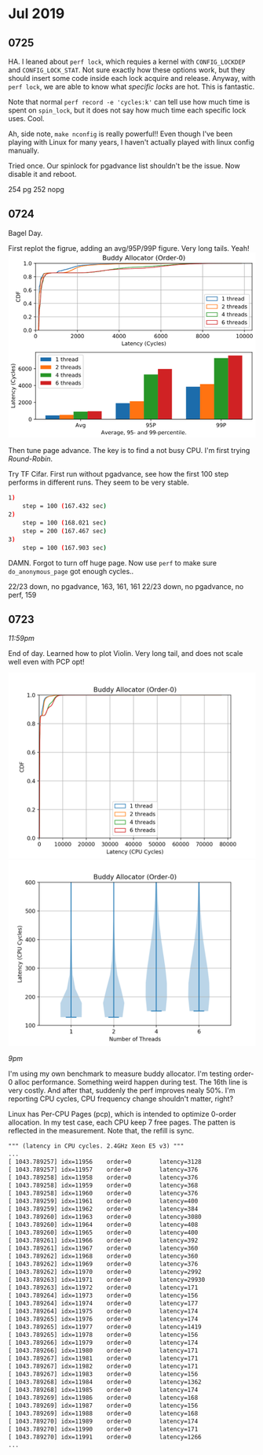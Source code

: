 # Jul 2019

## 0725

HA. I leaned about `perf lock`, which requies a kernel with `CONFIG_LOCKDEP` and `CONFIG_LOCK_STAT`.
Not sure exactly how these options work, but they should insert some code inside each lock acquire and release.
Anyway, with `perf lock`, we are able to know what _specific locks_ are hot. This is fantastic.

Note that normal `perf record -e 'cycles:k'` can tell use how much time is spent on `spin_lock`,
but it does not say how much time each specific lock uses. Cool.

Ah, side note, `make nconfig` is really powerful!! Even though I've been playing with Linux
for many years, I haven't actually played with linux config manually.

Tried once. Our spinlock for pgadvance list shouldn't be the issue.
Now disable it and reboot.

254 pg
252 nopg

## 0724

Bagel Day.

First replot the figrue, adding an avg/95P/99P figure.
Very long tails. Yeah!
![img0724-1](fig_buddy_cdf.png)

Then tune page advance. The key is to find a not busy CPU.
I'm first trying *Round-Robin*.

Try TF Cifar. First run without pgadvance, see how
the first 100 step performs in different runs.
They seem to be very stable.
```bash
1)
	step = 100 (167.432 sec)
2)
	step = 100 (168.021 sec)
	step = 200 (167.467 sec)
3)
	step = 100 (167.903 sec)
```

DAMN. Forgot to turn off huge page.
Now use `perf` to make sure `do_anonymous_page` got enough cycles..

22/23 down, no pgadvance, 163, 161, 161
22/23 down, no pgadvance, no perf, 159

## 0723

*11:59pm*

End of day. Learned how to plot Violin.
Very long tail, and does not scale well even with PCP opt!

![img_1](fig_buddy.png)
![img_2](fig_buddy_violin.png)

*9pm*

I'm using my own benchmark to measure buddy allocator.
I'm testing order-0 alloc performance.
Something weird happen during test. The 16th line is very costly.
And after that, suddenly the perf improves nealy 50%.
I'm reporting CPU cycles, CPU frequency change shouldn't matter, right?


Linux has Per-CPU Pages (pcp), which is intended to
optimize 0-order allocation. In my test case,
each CPU keep 7 free pages. The patten is reflected
in the measurement. Note that, the refill is sync.

``` hl_lines="16"
""" (latency in CPU cycles. 2.4GHz Xeon E5 v3) """
...
[ 1043.789257] idx=11956    order=0        latency=3128
[ 1043.789257] idx=11957    order=0        latency=376 
[ 1043.789258] idx=11958    order=0        latency=376 
[ 1043.789258] idx=11959    order=0        latency=368 
[ 1043.789258] idx=11960    order=0        latency=376 
[ 1043.789259] idx=11961    order=0        latency=400 
[ 1043.789259] idx=11962    order=0        latency=384 
[ 1043.789260] idx=11963    order=0        latency=3080
[ 1043.789260] idx=11964    order=0        latency=408 
[ 1043.789260] idx=11965    order=0        latency=400 
[ 1043.789261] idx=11966    order=0        latency=392 
[ 1043.789261] idx=11967    order=0        latency=360 
[ 1043.789262] idx=11968    order=0        latency=360 
[ 1043.789262] idx=11969    order=0        latency=376 
[ 1043.789262] idx=11970    order=0        latency=2992
[ 1043.789263] idx=11971    order=0        latency=29930
[ 1043.789263] idx=11972    order=0        latency=171
[ 1043.789264] idx=11973    order=0        latency=156
[ 1043.789264] idx=11974    order=0        latency=177
[ 1043.789264] idx=11975    order=0        latency=174
[ 1043.789265] idx=11976    order=0        latency=174
[ 1043.789265] idx=11977    order=0        latency=1419
[ 1043.789265] idx=11978    order=0        latency=156
[ 1043.789266] idx=11979    order=0        latency=174
[ 1043.789266] idx=11980    order=0        latency=171
[ 1043.789267] idx=11981    order=0        latency=171
[ 1043.789267] idx=11982    order=0        latency=171
[ 1043.789267] idx=11983    order=0        latency=156
[ 1043.789268] idx=11984    order=0        latency=1362
[ 1043.789268] idx=11985    order=0        latency=174
[ 1043.789269] idx=11986    order=0        latency=168
[ 1043.789269] idx=11987    order=0        latency=156
[ 1043.789269] idx=11988    order=0        latency=168
[ 1043.789270] idx=11989    order=0        latency=174
[ 1043.789270] idx=11990    order=0        latency=171
[ 1043.789270] idx=11991    order=0        latency=1266
...
```
